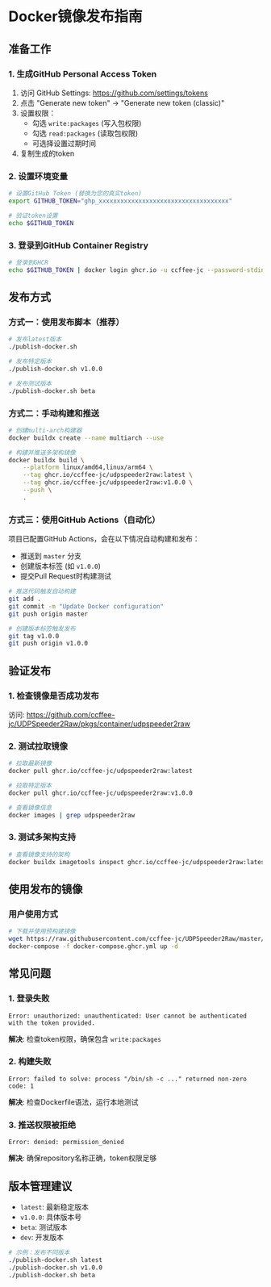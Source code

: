 # Docker镜像发布指南

## 准备工作

### 1. 生成GitHub Personal Access Token

1. 访问 GitHub Settings: https://github.com/settings/tokens
2. 点击 "Generate new token" → "Generate new token (classic)"
3. 设置权限：
   - 勾选 `write:packages` (写入包权限)
   - 勾选 `read:packages` (读取包权限)
   - 可选择设置过期时间
4. 复制生成的token

### 2. 设置环境变量

```bash
# 设置GitHub Token (替换为您的真实token)
export GITHUB_TOKEN="ghp_xxxxxxxxxxxxxxxxxxxxxxxxxxxxxxxxxxxx"

# 验证token设置
echo $GITHUB_TOKEN
```

### 3. 登录到GitHub Container Registry

```bash
# 登录到GHCR
echo $GITHUB_TOKEN | docker login ghcr.io -u ccffee-jc --password-stdin
```

## 发布方式

### 方式一：使用发布脚本（推荐）

```bash
# 发布latest版本
./publish-docker.sh

# 发布特定版本
./publish-docker.sh v1.0.0

# 发布测试版本
./publish-docker.sh beta
```

### 方式二：手动构建和推送

```bash
# 创建multi-arch构建器
docker buildx create --name multiarch --use

# 构建并推送多架构镜像
docker buildx build \
    --platform linux/amd64,linux/arm64 \
    --tag ghcr.io/ccffee-jc/udpspeeder2raw:latest \
    --tag ghcr.io/ccffee-jc/udpspeeder2raw:v1.0.0 \
    --push \
    .
```

### 方式三：使用GitHub Actions（自动化）

项目已配置GitHub Actions，会在以下情况自动构建和发布：

- 推送到 `master` 分支
- 创建版本标签 (如 `v1.0.0`)
- 提交Pull Request时构建测试

```bash
# 推送代码触发自动构建
git add .
git commit -m "Update Docker configuration"
git push origin master

# 创建版本标签触发发布
git tag v1.0.0
git push origin v1.0.0
```

## 验证发布

### 1. 检查镜像是否成功发布

访问: https://github.com/ccffee-jc/UDPSpeeder2Raw/pkgs/container/udpspeeder2raw

### 2. 测试拉取镜像

```bash
# 拉取最新镜像
docker pull ghcr.io/ccffee-jc/udpspeeder2raw:latest

# 拉取特定版本
docker pull ghcr.io/ccffee-jc/udpspeeder2raw:v1.0.0

# 查看镜像信息
docker images | grep udpspeeder2raw
```

### 3. 测试多架构支持

```bash
# 查看镜像支持的架构
docker buildx imagetools inspect ghcr.io/ccffee-jc/udpspeeder2raw:latest
```

## 使用发布的镜像

### 用户使用方式

```bash
# 下载并使用预构建镜像
wget https://raw.githubusercontent.com/ccffee-jc/UDPSpeeder2Raw/master/docker-compose.ghcr.yml
docker-compose -f docker-compose.ghcr.yml up -d
```

## 常见问题

### 1. 登录失败
```
Error: unauthorized: unauthenticated: User cannot be authenticated with the token provided.
```
**解决**: 检查token权限，确保包含 `write:packages`

### 2. 构建失败
```
Error: failed to solve: process "/bin/sh -c ..." returned non-zero code: 1
```
**解决**: 检查Dockerfile语法，运行本地测试

### 3. 推送权限被拒绝
```
Error: denied: permission_denied
```
**解决**: 确保repository名称正确，token权限足够

## 版本管理建议

- `latest`: 最新稳定版本
- `v1.0.0`: 具体版本号
- `beta`: 测试版本
- `dev`: 开发版本

```bash
# 示例：发布不同版本
./publish-docker.sh latest
./publish-docker.sh v1.0.0
./publish-docker.sh beta
```
